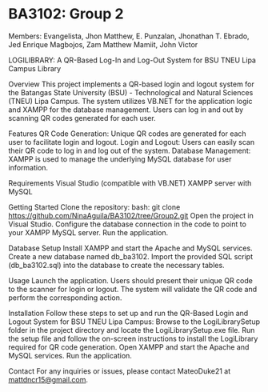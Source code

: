 # BA3102: Group 2 
Members: 
Evangelista, Jhon Matthew, E.
Punzalan, Jhonathan T.
Ebrado, Jed Enrique
Magbojos, Zam Matthew
Mamiit, John Victor

LOGILIBRARY: A QR-Based Log-In and Log-Out System for BSU TNEU Lipa Campus Library

Overview
This project implements a QR-based login and logout system for the Batangas State University (BSU) - Technological and Natural Sciences (TNEU) Lipa Campus. 
The system utilizes VB.NET for the application logic and XAMPP for the database management. Users can log in and out by scanning QR codes generated for each user.

Features
QR Code Generation: Unique QR codes are generated for each user to facilitate login and logout.
Login and Logout: Users can easily scan their QR code to log in and log out of the system.
Database Management: XAMPP is used to manage the underlying MySQL database for user information.

Requirements
Visual Studio (compatible with VB.NET)
XAMPP server with MySQL

Getting Started
Clone the repository:
bash: git clone https://github.com/NinaAguila/BA3102/tree/Group2.git
Open the project in Visual Studio.
Configure the database connection in the code to point to your XAMPP MySQL server.
Run the application.

Database Setup
Install XAMPP and start the Apache and MySQL services.
Create a new database named db_ba3102.
Import the provided SQL script (db_ba3102.sql) into the database to create the necessary tables.

Usage
Launch the application.
Users should present their unique QR code to the scanner for login or logout.
The system will validate the QR code and perform the corresponding action.

Installation
Follow these steps to set up and run the QR-Based Login and Logout System for BSU TNEU Lipa Campus:
Browse to the LogiLibrarySetup folder in the project directory and locate the LogiLibrarySetup.exe file.
Run the setup file and follow the on-screen instructions to install the LogiLibrary required for QR code generation.
Open XAMPP and start the Apache and MySQL services.
Run the application.

Contact
For any inquiries or issues, please contact MateoDuke21 at mattdncr15@gmail.com.
